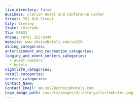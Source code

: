 ```yaml
---
live_directory: false
Business: Clarion Hotel and Conference Center
Street: 701 8th Street
City: Greeley
State: Colorado
Zip: 80631
Phone: (970) 353-8444
Website: www.choicehotels.com/co229
dining_categories:
entertainment_and_recreation_categories:
lodging_and_event_centers_categories:
  - event-centers
  - hotels
nightlife_categories:
retail_categories:
service_categories:
Contact_Name:
Contact_Email: gm.co229@choicehotels.com
Logo_image_path: /assets/images/directory/clarionhotel.png
---
```


